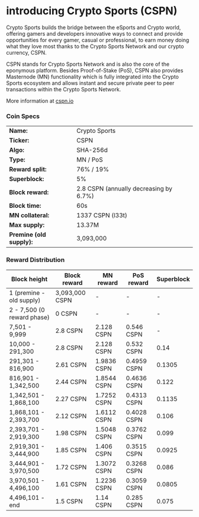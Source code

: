 introducing Crypto Sports (CSPN)
=================================================

Crypto Sports builds the bridge between the eSports and Crypto world, offering gamers and developers innovative ways to connect and provide opportunities for every gamer, casual or professional, to earn money doing what they love most thanks to the Crypto Sports Network and our crypto currency, CSPN.

CSPN stands for Crypto Sports Network and is also the core of the eponymous platform. Besides Proof-of-Stake (PoS), CSPN also provides Masternode (MN) functionality which is fully integrated into the Crypto Sports ecosystem and allows instant and secure private peer to peer transactions within the Crypto Sports Network.

More information at [cspn.io](http://www.cspn.io)

### Coin Specs
|          |             |
|----------|-------------|
|**Name:** |Crypto Sports|
|**Ticker:**| CSPN|
|**Algo:**| SHA-256d |
|**Type:**| MN / PoS |
|**Reward split:**| 76% / 19%|
|**Superblock:**| 5% |
|**Block reward:**| 2.8 CSPN (annually decreasing by 6.7%)| 
|**Block time:**| 60s |
|**MN collateral:**| 1337 CSPN (l33t)|
|**Max supply:**| 13.37M |
|**Premine (old supply):**| 3,093,000|


### Reward Distribution

| **Block height** | **Block reward**  | **MN reward**  | **PoS reward**    | **Superblock**    |
|------------------|------------------|------------------|------------------|------------------|
| 1 (premine - old supply) |3,093,000 CSPN| -  | - | - | 
| 2 - 7,500 (0 reward phase) |0 CSPN| -  | - | - |
| 7,501 - 9,999   |2.8 CSPN| 2.128 CSPN   | 0.546 CSPN     | - |
| 10,000 - 291,300   |2.8 CSPN| 2.128 CSPN   | 0.532 CSPN     | 0.14 |
| 291,301 - 816,900   |2.61 CSPN| 1.9836 CSPN   | 0.4959 CSPN     | 0.1305 |
| 816,901 - 1,342,500   |2.44 CSPN| 1.8544 CSPN   | 0.4636 CSPN     | 0.122 |
| 1,342,501 - 1,868,100   |2.27 CSPN| 1.7252 CSPN   | 0.4313 CSPN     | 0.1135 |
| 1,868,101 - 2,393,700   |2.12 CSPN| 1.6112 CSPN   | 0.4028 CSPN     | 0.106 |
| 2,393,701 - 2,919,300   |1.98 CSPN| 1.5048 CSPN   | 0.3762 CSPN     | 0.099 |
| 2,919,301 - 3,444,900   |1.85 CSPN| 1.406 CSPN   | 0.3515 CSPN     | 0.0925 |
| 3,444,901 - 3,970,500   |1.72 CSPN| 1.3072 CSPN   | 0.3268 CSPN     | 0.086 |
| 3,970,501 - 4,496,100   |1.61 CSPN| 1.2236 CSPN   | 0.3059 CSPN     | 0.0805 |
| 4,496,101 - end         |1.5 CSPN| 1.14 CSPN   | 0.285 CSPN     | 0.075 |
